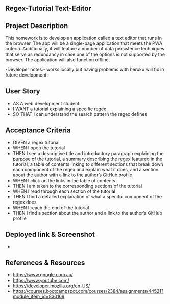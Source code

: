  Regex-Tutorial
  Text-Editor
- 

**Project Description**
-
This homework is to develop an application called a text editor that runs in the browser. The app will be a single-page application that meets the PWA criteria. Additionally, it will feature a number of data persistence techniques that serve as redundancy in case one of the options is not supported by the browser. The application will also function offline.

-Developer notes:- works locally but having problems with heroku will fix in future development.
 
**User Story**
-
- AS A web development student
- I WANT a tutorial explaining a specific regex
- SO THAT I can understand the search pattern the regex defines
  
**Acceptance Criteria**
-
- GIVEN a regex tutorial
- WHEN I open the tutorial
- THEN I see a descriptive title and introductory paragraph explaining the purpose of the tutorial, a summary describing the regex featured in the tutorial, a table of contents linking to different sections that break down each component of the regex and explain what it does, and a section about the author with a link to the author’s GitHub profile
- WHEN I click on the links in the table of contents
- THEN I am taken to the corresponding sections of the tutorial
- WHEN I read through each section of the tutorial
- THEN I find a detailed explanation of what a specific component of the regex does
- WHEN I reach the end of the tutorial
- THEN I find a section about the author and a link to the author’s GitHub profile
  
**Deployed link & Screenshot**
-
- 

**References & Resources**
-
- https://www.google.com.au/
- https://www.youtube.com/
- https://developer.mozilla.org/en-US/
- https://courses.bootcampspot.com/courses/2384/assignments/44521?module_item_id=830169
